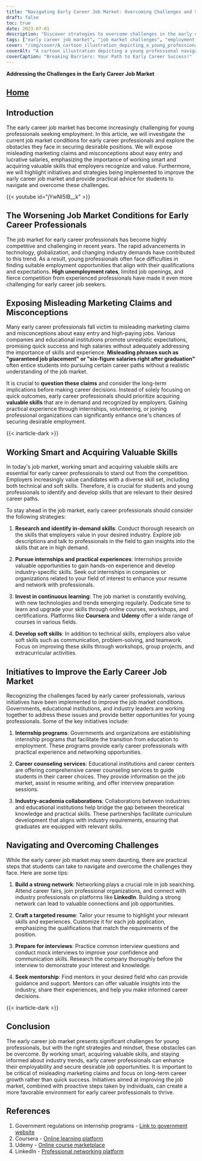 ```yaml
---
title: "Navigating Early Career Job Market: Overcoming Challenges and Securing Opportunities"
draft: false
toc: true
date: 2023-07-01
description: "Discover strategies to overcome challenges in the early career job market, acquire valuable skills, and secure desirable opportunities for success."
tags: ["early career job market", "job market challenges", "employment obstacles", "working smart", "acquiring valuable skills", "misleading marketing claims", "practical advice for students", "improving job market", "government regulations", "high-demand skills", "internships", "continuous learning", "soft skills", "networking", "resume writing", "interview preparation", "mentorship", "navigating job market", "overcoming job market challenges", "securing job opportunities", "career growth", "industry-academia collaborations", "career counseling services", "professional organizations", "building a strong network", "customizing resumes", "job search strategies", "developing practical experience", "strategies for success", "professional development"]
cover: "/img/cover/A_cartoon_illustration_depicting_a_young_professional_navig.png"
coverAlt: "A cartoon illustration depicting a young professional navigating through a maze of challenges towards a bright future."
coverCaption: "Breaking Barriers: Your Path to Early Career Success!"
---
```


**Addressing the Challenges in the Early Career Job Market**

## [Home](/cyber-security-career-playbook-start/)

## Introduction

The early career job market has become increasingly challenging for young professionals seeking employment. In this article, we will investigate the current job market conditions for early career professionals and explore the obstacles they face in securing desirable positions. We will expose misleading marketing claims and misconceptions about easy entry and lucrative salaries, emphasizing the importance of working smart and acquiring valuable skills that employers recognize and value. Furthermore, we will highlight initiatives and strategies being implemented to improve the early career job market and provide practical advice for students to navigate and overcome these challenges.

{{< youtube id="jYwNI5IB__k" >}}

## The Worsening Job Market Conditions for Early Career Professionals

The job market for early career professionals has become highly competitive and challenging in recent years. The rapid advancements in technology, globalization, and changing industry demands have contributed to this trend. As a result, young professionals often face difficulties in finding suitable employment opportunities that align with their qualifications and expectations. **High unemployment rates**, limited job openings, and fierce competition from experienced professionals have made it even more challenging for early career job seekers.

## Exposing Misleading Marketing Claims and Misconceptions

Many early career professionals fall victim to misleading marketing claims and misconceptions about easy entry and high-paying jobs. Various companies and educational institutions promote unrealistic expectations, promising quick success and high salaries without adequately addressing the importance of skills and experience. **Misleading phrases such as "guaranteed job placement" or "six-figure salaries right after graduation"** often entice students into pursuing certain career paths without a realistic understanding of the job market.

It is crucial to **question these claims** and consider the long-term implications before making career decisions. Instead of solely focusing on quick outcomes, early career professionals should prioritize acquiring **valuable skills** that are in demand and recognized by employers. Gaining practical experience through internships, volunteering, or joining professional organizations can significantly enhance one's chances of securing desirable employment.

{{< inarticle-dark >}}

## Working Smart and Acquiring Valuable Skills

In today's job market, working smart and acquiring valuable skills are essential for early career professionals to stand out from the competition. Employers increasingly value candidates with a diverse skill set, including both technical and soft skills. Therefore, it is crucial for students and young professionals to identify and develop skills that are relevant to their desired career paths.

To stay ahead in the job market, early career professionals should consider the following strategies:

1. **Research and identify in-demand skills**: Conduct thorough research on the skills that employers value in your desired industry. Explore job descriptions and talk to professionals in the field to gain insights into the skills that are in high demand.

2. **Pursue internships and practical experiences**: Internships provide valuable opportunities to gain hands-on experience and develop industry-specific skills. Seek out internships in companies or organizations related to your field of interest to enhance your resume and network with professionals.

3. **Invest in continuous learning**: The job market is constantly evolving, with new technologies and trends emerging regularly. Dedicate time to learn and upgrade your skills through online courses, workshops, and certifications. Platforms like **Coursera** and **Udemy** offer a wide range of courses in various fields.

4. **Develop soft skills**: In addition to technical skills, employers also value soft skills such as communication, problem-solving, and teamwork. Focus on improving these skills through workshops, group projects, and extracurricular activities.

## Initiatives to Improve the Early Career Job Market

Recognizing the challenges faced by early career professionals, various initiatives have been implemented to improve the job market conditions. Governments, educational institutions, and industry leaders are working together to address these issues and provide better opportunities for young professionals. Some of the key initiatives include:

1. **Internship programs**: Governments and organizations are establishing internship programs that facilitate the transition from education to employment. These programs provide early career professionals with practical experience and networking opportunities.

2. **Career counseling services**: Educational institutions and career centers are offering comprehensive career counseling services to guide students in their career choices. They provide information on the job market, assist in resume writing, and offer interview preparation sessions.

3. **Industry-academia collaborations**: Collaborations between industries and educational institutions help bridge the gap between theoretical knowledge and practical skills. These partnerships facilitate curriculum development that aligns with industry requirements, ensuring that graduates are equipped with relevant skills.

## Navigating and Overcoming Challenges

While the early career job market may seem daunting, there are practical steps that students can take to navigate and overcome the challenges they face. Here are some tips:

1. **Build a strong network**: Networking plays a crucial role in job searching. Attend career fairs, join professional organizations, and connect with industry professionals on platforms like **LinkedIn**. Building a strong network can lead to valuable connections and job opportunities.

2. **Craft a targeted resume**: Tailor your resume to highlight your relevant skills and experiences. Customize it for each job application, emphasizing the qualifications that match the requirements of the position.

3. **Prepare for interviews**: Practice common interview questions and conduct mock interviews to improve your confidence and communication skills. Research the company thoroughly before the interview to demonstrate your interest and knowledge.

4. **Seek mentorship**: Find mentors in your desired field who can provide guidance and support. Mentors can offer valuable insights into the industry, share their experiences, and help you make informed career decisions.

{{< inarticle-dark >}}

## Conclusion

The early career job market presents significant challenges for young professionals, but with the right strategies and mindset, these obstacles can be overcome. By working smart, acquiring valuable skills, and staying informed about industry trends, early career professionals can enhance their employability and secure desirable job opportunities. It is important to be critical of misleading marketing claims and focus on long-term career growth rather than quick success. Initiatives aimed at improving the job market, combined with proactive steps taken by individuals, can create a more favorable environment for early career professionals to thrive.

## References

1. Government regulations on internship programs - [Link to government website](https://www.example.gov/internship-regulations)
2. Coursera - [Online learning platform](https://www.coursera.org)
3. Udemy - [Online course marketplace](https://www.udemy.com)
4. LinkedIn - [Professional networking platform](https://www.linkedin.com)
